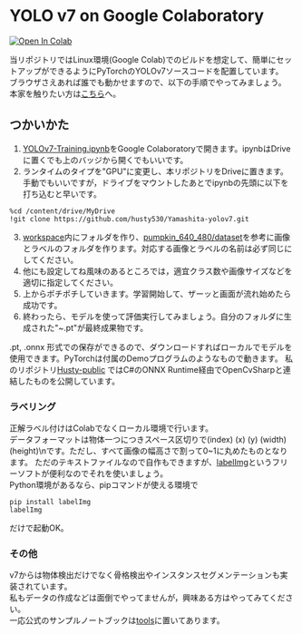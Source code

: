 # YOLO v7 on Google Colaboratory

[![Open In Colab](https://colab.research.google.com/assets/colab-badge.svg)](https://colab.research.google.com/github/husty530/Yamashita-yolov7/blob/master/YOLOv7-Training.ipynb)

当リポジトリではLinux環境(Google Colab)でのビルドを想定して、簡単にセットアップができるようにPyTorchのYOLOv7ソースコードを配置しています。  
ブラウザさえあれば誰でも動かせますので、以下の手順でやってみましょう。  
本家を触りたい方は[こちら](https://github.com/WongKinYiu/yolov7)へ。

## つかいかた  
1. [YOLOv7-Training.ipynb](/YOLOv7-Training.ipynb)をGoogle Colaboratoryで開きます。ipynbはDriveに置くでも上のバッジから開くでもいいです。
2. ランタイムのタイプを"GPU"に変更し、本リポジトリをDriveに置きます。手動でもいいですが，ドライブをマウントしたあとでipynbの先頭に以下を打ち込むと早いです。
```
%cd /content/drive/MyDrive
!git clone https://github.com/husty530/Yamashita-yolov7.git
```
3. [workspace](/workspace)内にフォルダを作り、[pumpkin_640_480/dataset](/workspace/pumpkin_640_480/dataset)を参考に画像とラベルのフォルダを作ります。対応する画像とラベルの名前は必ず同じにしてください。
4. 他にも設定してね風味のあるところでは，適宜クラス数や画像サイズなどを適切に指定してください。
5. 上からポチポチしていきます。学習開始して、ザーッと画面が流れ始めたら成功です。
6. 終わったら、モデルを使って評価実行してみましょう。自分のフォルダに生成された"~.pt"が最終成果物です。

.pt, .onnx 形式での保存ができるので、ダウンロードすればローカルでモデルを使用できます。PyTorchは付属のDemoプログラムのようなもので動きます。 
私のリポジトリ[Husty-public](https://github.com/husty530/Husty-public) ではC#のONNX Runtime経由でOpenCvSharpと連結したものを公開しています。

### ラベリング
正解ラベル付けはColabでなくローカル環境で行います。  
データフォーマットは物体一つにつきスペース区切りで(index) (x) (y) (width) (height)\nです。ただし、すべて画像の幅高さで割って0~1に丸めたものとなります。
ただのテキストファイルなので自作もできますが、[labelImg](https://github.com/tzutalin/labelImg)というフリーソフトが便利なのでそれを使いましょう。  
Python環境があるなら、pipコマンドが使える環境で
```
pip install labelImg
labelImg
```
だけで起動OK。 

### その他
v7からは物体検出だけでなく骨格検出やインスタンスセグメンテーションも実装されています。  
私もデータの作成などは面倒でやってませんが，興味ある方はやってみてください。  
一応公式のサンプルノートブックは[tools](/tools)に置いてあります。  
